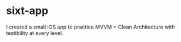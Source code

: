 # sixt-app
I created a small iOS app to practice MVVM + Clean Architecture with testibility at every level.
